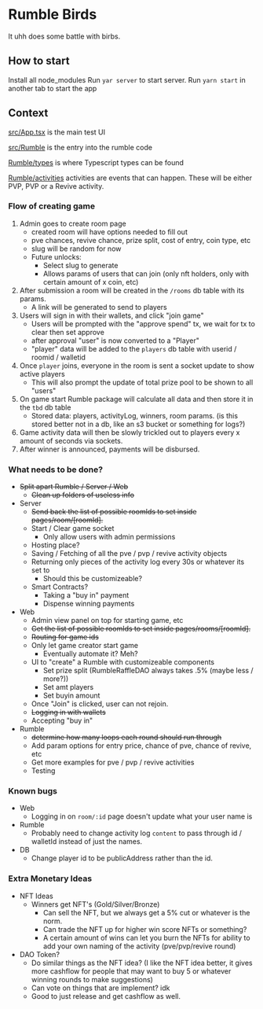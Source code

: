 # Rumble Birds

It uhh does some battle with birbs.


## How to start

Install all node_modules
Run `yar server` to start server.
Run `yarn start` in another tab to start the app


## Context

[src/App.tsx](src/App.tsx) is the main test UI

[src/Rumble](src/Rumble/) is the entry into the rumble code

[Rumble/types](src/Rumble/types/) is where Typescript types can be found

[Rumble/activities](src/Rumble/activities/) activities are events that can happen. These will be either PVP, PVP or a Revive activity.

### Flow of creating game

1. Admin goes to create room page
    - created room will have options needed to fill out
    - pve chances, revive chance, prize split, cost of entry, coin type, etc
    - slug will be random for now
    - Future unlocks:
      - Select slug to generate
      - Allows params of users that can join (only nft holders, only with certain amount of x coin, etc)
2. After submission a room will be created in the `/rooms` db table with its params.
    - A link will be generated to send to players
3. Users will sign in with their wallets, and click "join game"
    - Users will be prompted with the "approve spend" tx, we wait for tx to clear then set approve
    - after approval "user" is now converted to a "Player"
    - "player" data will be added to the `players` db table with userid / roomid / walletid
4. Once `player` joins, everyone in the room is sent a socket update to show active players
    - This will also prompt the update of total prize pool to be shown to all "users"
5. On game start Rumble package will calculate all data and then store it in the `tbd` db table
    - Stored data: players, activityLog, winners, room params. (is this stored better not in a db, like an s3 bucket or something for logs?)
6. Game activity data will then be slowly trickled out to players every x amount of seconds via sockets.
7. After winner is announced, payments will be disbursed.


### What needs to be done?

- ~~Split apart Rumble / Server / Web~~
  - ~~Clean up folders of useless info~~
- Server
  - ~~Send back the list of possible roomIds to set inside pages/room/[roomId].~~
  - Start / Clear game socket
    - Only allow users with admin permissions
  - Hosting place?
  - Saving / Fetching of all the pve / pvp / revive activity objects
  - Returning only pieces of the activity log every 30s or whatever its set to
    - Should this be customizeable?
  - Smart Contracts?
    - Taking a "buy in" payment
    - Dispense winning payments
- Web
  - Admin view panel on top for starting game, etc
  - ~~Get the list of possible roomIds to set inside pages/rooms/[roomId].~~
  - ~~Routing for game ids~~
  - Only let game creator start game
    - Eventually automate it? Meh?
  - UI to "create" a Rumble with customizeable components
    - Set prize split (RumbleRaffleDAO always takes .5% (maybe less / more?))
    - Set amt players
    - Set buyin amount
  - Once "Join" is clicked, user can not rejoin.
  - ~~Logging in with wallets~~
  - Accepting "buy in"
- Rumble
  - ~~determine how many loops each round should run through~~
  - Add param options for entry price, chance of pve, chance of revive, etc
  - Get more examples for pve / pvp / revive activities
  - Testing

### Known bugs

- Web
  - Logging in on `room/:id` page doesn't update what your user name is
- Rumble
  - Probably need to change activity log `content` to pass through id / walletId instead of just the names.
- DB
  - Change player id to be publicAddress rather than the id.

### Extra Monetary Ideas

- NFT Ideas
  - Winners get NFT's (Gold/Silver/Bronze)
    - Can sell the NFT, but we always get a 5% cut or whatever is the norm.
    - Can trade the NFT up for higher win score NFTs or something?
    - A certain amount of wins can let you burn the NFTs for ability to add your own naming of the activity (pve/pvp/revive round)
- DAO Token?
  - Do similar things as the NFT idea? (I like the NFT idea better, it gives more cashflow for people that may want to buy 5 or whatever winning rounds to make suggestions)
  - Can vote on things that are implement? idk
  - Good to just release and get cashflow as well.
